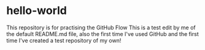 # hello-world
This repository is for practising the GitHub Flow
This is a test edit by me of the default README.md file, also the first time I've used GitHub and the first time I've created a test repository of my own!
